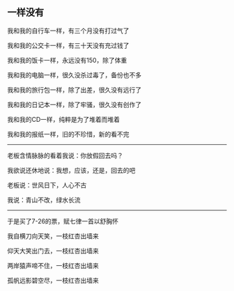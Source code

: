 ## 一样没有 ##

我和我的自行车一样，有三个月没有打过气了

我和我的公交卡一样，有三十天没有充过钱了

 

我和我的饭卡一样，永远没有150，除了体重

我和我的电脑一样，很久没杀过毒了，备份也不多

 

我和我的旅行包一样，除了出差，很久没有远行了

我和我的日记本一样，除了牢骚，很久没有创作了

 

我和我的CD一样，纯粹是为了堆着而堆着

我和我的报纸一样，旧的不珍惜，新的看不完

 ---

老板含情脉脉的看着我说：你放假回去吗？

我欲说还休地说：我想，应该，还是，回去的吧

老板说：世风日下，人心不古

我说：青山不改，绿水长流

 ---

于是买了7-26的票，赋七律一首以舒胸怀

我自横刀向天笑，一枝红杏出墙来

仰天大笑出门去，一枝红杏出墙来

两岸猿声啼不住，一枝红杏出墙来

孤帆远影碧空尽，一枝红杏出墙来